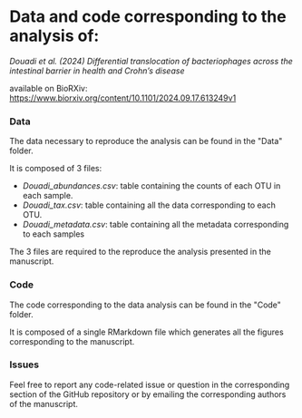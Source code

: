# Data and code corresponding to the analysis of:

_Douadi et al. (2024) Differential translocation of bacteriophages across the intestinal barrier in health and Crohn’s disease_

available on BioRXiv: https://www.biorxiv.org/content/10.1101/2024.09.17.613249v1

### Data

The data necessary to reproduce the analysis can be found in the "Data" folder.

It is composed of 3 files:

- *Douadi_abundances.csv*: table containing the counts of each OTU in each sample.
- *Douadi_tax.csv*: table containing all the data corresponding to each OTU.
- *Douadi_metadata.csv*: table containing all the metadata corresponding to each samples

The 3 files are required to the reproduce the analysis presented in the manuscript.

### Code

The code corresponding to the data analysis can be found in the "Code" folder.

It is composed of a single RMarkdown file which generates all the figures corresponding to the manuscript.

### Issues

Feel free to report any code-related issue or question in the corresponding section of the GitHub repository or by emailing the corresponding authors of the manuscript.


